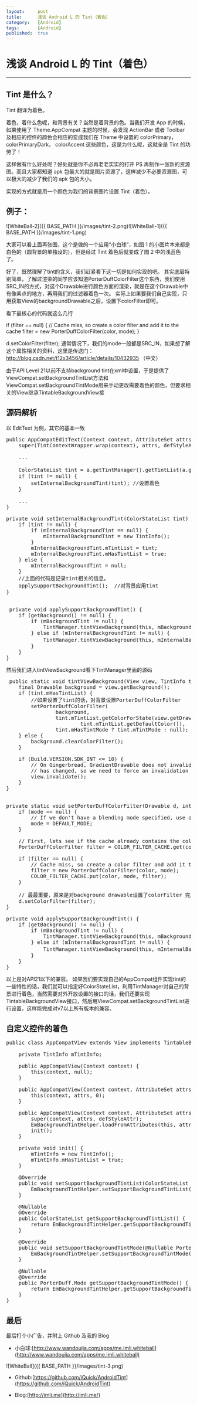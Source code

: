 ```yaml
---
layout:		post
title:		浅谈 Android L 的 Tint（着色）
category:	[Android]
tags:		[Android]
published:	true
---
```

# 浅谈 Android L 的 Tint（着色）
---

## Tint 是什么？
Tint 翻译为着色。

着色，着什么色呢，和背景有关？当然是着背景的色。当我们开发 App 的时候，如果使用了 Theme.AppCompat 主题的时候，会发现 ActionBar 或者 Toolbar 及相应的控件的颜色会相应的变成我们在 Theme 中设置的 colorPrimary， colorPrimaryDark， colorAccent 这些颜色，这是为什么呢，这就全是 Tint 的功劳了！

这样做有什么好处呢？好处就是你不必再老老实实的打开 PS 再制作一张新的资源图。而且大家都知道 apk 包最大的就是图片资源了，这样减少不必要资源图，可以极大的减少了我们的 apk 包的大小。


实现的方式就是用一个颜色为我们的背景图片设置 Tint（着色）。

<!--break-->

## 例子：
![WhiteBall-2]({{ BASE_PATH }}/images/tint-2.png)![WhiteBall-1]({{ BASE_PATH }}/images/tint-1.png)

大家可以看上面再张图，这个是做的一个应用“小白球”，如图 1 的小图片本来都是白色的（圆背景的单独设的），但是经过 Tint 着色后就变成了图 2 中的浅蓝色了。

好了，既然理解了tint的含义，我们赶紧看下这一切是如何实现的吧。
其实底层特别简单，了解过渲染的同学应该知道PorterDuffColorFilter这个东西，我们使用SRC_IN的方式，对这个Drawable进行颜色方面的渲染，就是在这个Drawable中有像素点的地方，再用我们的过滤器着色一次。
实际上如果要我们自己实现，只用获取View的backgroundDrawable之后，设置下colorFilter即可。

看下最核心的代码就这么几行

if (filter == null) {
    // Cache miss, so create a color filter and add it to the cache
    filter = new PorterDuffColorFilter(color, mode);
}

d.setColorFilter(filter);
通常情况下，我们的mode一般都是SRC_IN，如果想了解这个属性相关的资料，这里是传送门： http://blog.csdn.net/t12x3456/article/details/10432935 （中文）

由于API Level 21以前不支持background tint在xml中设置，于是提供了ViewCompat.setBackgroundTintList方法和ViewCompat.setBackgroundTintMode用来手动更改需要着色的颜色，但要求相关的View继承TintableBackgroundView接

## 源码解析

以 EditText 为例，其它的基本一致
<pre class="prettyprint linenums">
public AppCompatEditText(Context context, AttributeSet attrs, int defStyleAttr) {
    super(TintContextWrapper.wrap(context), attrs, defStyleAttr);

    ...

    ColorStateList tint = a.getTintManager().getTintList(a.getResourceId(0, -1)); //根据背景的resource id获取内置的着色颜色。
    if (tint != null) {
        setInternalBackgroundTint(tint); //设置着色
    }

    ...
}

private void setInternalBackgroundTint(ColorStateList tint) {
    if (tint != null) {
        if (mInternalBackgroundTint == null) {
            mInternalBackgroundTint = new TintInfo();
        }
        mInternalBackgroundTint.mTintList = tint;
        mInternalBackgroundTint.mHasTintList = true;
    } else {
        mInternalBackgroundTint = null;
    }
    //上面的代码是记录tint相关的信息。
    applySupportBackgroundTint();  //对背景应用tint
}


 private void applySupportBackgroundTint() {
    if (getBackground() != null) {
        if (mBackgroundTint != null) {
            TintManager.tintViewBackground(this, mBackgroundTint);
        } else if (mInternalBackgroundTint != null) {
            TintManager.tintViewBackground(this, mInternalBackgroundTint); //最重要的，对tint进行应用
        }
    }
}
</pre>

然后我们进入tintViewBackground看下TintManager里面的源码
<pre class="prettyprint linenums">
 public static void tintViewBackground(View view, TintInfo tint) {
    final Drawable background = view.getBackground();
    if (tint.mHasTintList) {
        //如果设置了tint的话，对背景设置PorterDuffColorFilter
        setPorterDuffColorFilter(
                background,
                tint.mTintList.getColorForState(view.getDrawableState(),
                        tint.mTintList.getDefaultColor()),
                tint.mHasTintMode ? tint.mTintMode : null);
    } else {
        background.clearColorFilter();
    }

    if (Build.VERSION.SDK_INT <= 10) {
        // On Gingerbread, GradientDrawable does not invalidate itself when it's ColorFilter
        // has changed, so we need to force an invalidation
        view.invalidate();
    }
}


private static void setPorterDuffColorFilter(Drawable d, int color, PorterDuff.Mode mode) {
    if (mode == null) {
        // If we don't have a blending mode specified, use our default
        mode = DEFAULT_MODE;
    }

    // First, lets see if the cache already contains the color filter
    PorterDuffColorFilter filter = COLOR_FILTER_CACHE.get(color, mode);

    if (filter == null) {
        // Cache miss, so create a color filter and add it to the cache
        filter = new PorterDuffColorFilter(color, mode);
        COLOR_FILTER_CACHE.put(color, mode, filter);
    }

    // 最最重要，原来是对background drawable设置了colorFilter 完成了我们要的功能。
    d.setColorFilter(filter);
}

private void applySupportBackgroundTint() {
    if (getBackground() != null) {
        if (mBackgroundTint != null) {
            TintManager.tintViewBackground(this, mBackgroundTint);
        } else if (mInternalBackgroundTint != null) {
            TintManager.tintViewBackground(this, mInternalBackgroundTint); //最重要的，对tint进行应用
        }
    }
}
</pre>

以上是对API21以下的兼容。
如果我们要实现自己的AppCompat组件实现tint的一些特性的话，我们就可以指定好ColorStateList，利用TintManager对自己的背景进行着色，当然需要对外开放设置的接口的话，我们还要实现TintableBackgroundView接口，然后用ViewCompat.setBackgroundTintList进行设置，这样能完成对v7以上所有版本的兼容。

## 自定义控件的着色
<pre class="prettyprint linenums">
public class AppCompatView extends View implements TintableBackgroundView {

    private TintInfo mTintInfo;

    public AppCompatView(Context context) {
        this(context, null);
    }

    public AppCompatView(Context context, AttributeSet attrs) {
        this(context, attrs, 0);
    }

    public AppCompatView(Context context, AttributeSet attrs, int defStyleAttr) {
        super(context, attrs, defStyleAttr);
        EmBackgroundTintHelper.loadFromAttributes(this, attrs, defStyleAttr);
        init();
    }

    private void init() {
        mTintInfo = new TintInfo();
        mTintInfo.mHasTintList = true;
    }

    @Override
    public void setSupportBackgroundTintList(ColorStateList tint) {
        EmBackgroundTintHelper.setSupportBackgroundTintList(this, mTintInfo,tint);
    }

    @Nullable
    @Override
    public ColorStateList getSupportBackgroundTintList() {
        return EmBackgroundTintHelper.getSupportBackgroundTintList(mTintInfo);
    }

    @Override
    public void setSupportBackgroundTintMode(@Nullable PorterDuff.Mode tintMode) {
        EmBackgroundTintHelper.setSupportBackgroundTintMode(this, mTintInfo, tintMode);
    }

    @Nullable
    @Override
    public PorterDuff.Mode getSupportBackgroundTintMode() {
        return EmBackgroundTintHelper.getSupportBackgroundTintMode(mTintInfo);
    }
}
</pre>

## 最后
最后打个小广告，并附上 Github 及我的 Blog

* 小白球:[http://www.wandoujia.com/apps/me.imli.whiteball](http://www.wandoujia.com/apps/me.imli.whiteball)

![WhiteBall]({{ BASE_PATH }}/images/tint-3.png)

* Github:[https://github.com/iQuick/AndroidTint](https://github.com/iQuick/AndroidTint)

* Blog:[http://imli.me](http://imli.me/)